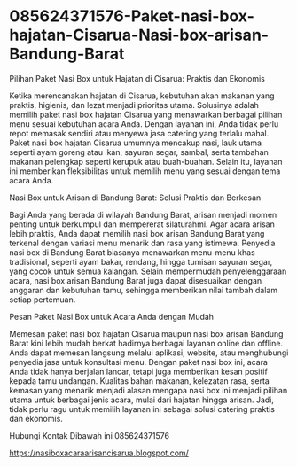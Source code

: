 # 085624371576-Paket-nasi-box-hajatan-Cisarua-Nasi-box-arisan-Bandung-Barat
Pilihan Paket Nasi Box untuk Hajatan di Cisarua: Praktis dan Ekonomis

Ketika merencanakan hajatan di Cisarua, kebutuhan akan makanan yang praktis, higienis, dan lezat menjadi prioritas utama. Solusinya adalah memilih paket nasi box hajatan Cisarua yang menawarkan berbagai pilihan menu sesuai kebutuhan acara Anda. Dengan layanan ini, Anda tidak perlu repot memasak sendiri atau menyewa jasa catering yang terlalu mahal. Paket nasi box hajatan Cisarua umumnya mencakup nasi, lauk utama seperti ayam goreng atau ikan, sayuran segar, sambal, serta tambahan makanan pelengkap seperti kerupuk atau buah-buahan. Selain itu, layanan ini memberikan fleksibilitas untuk memilih menu yang sesuai dengan tema acara Anda.

Nasi Box untuk Arisan di Bandung Barat: Solusi Praktis dan Berkesan

Bagi Anda yang berada di wilayah Bandung Barat, arisan menjadi momen penting untuk berkumpul dan mempererat silaturahmi. Agar acara arisan lebih praktis, Anda dapat memilih nasi box arisan Bandung Barat yang terkenal dengan variasi menu menarik dan rasa yang istimewa. Penyedia nasi box di Bandung Barat biasanya menawarkan menu-menu khas tradisional, seperti ayam bakar, rendang, hingga tumisan sayuran segar, yang cocok untuk semua kalangan. Selain mempermudah penyelenggaraan acara, nasi box arisan Bandung Barat juga dapat disesuaikan dengan anggaran dan kebutuhan tamu, sehingga memberikan nilai tambah dalam setiap pertemuan.

Pesan Paket Nasi Box untuk Acara Anda dengan Mudah

Memesan paket nasi box hajatan Cisarua maupun nasi box arisan Bandung Barat kini lebih mudah berkat hadirnya berbagai layanan online dan offline. Anda dapat memesan langsung melalui aplikasi, website, atau menghubungi penyedia jasa untuk konsultasi menu. Dengan paket nasi box ini, acara Anda tidak hanya berjalan lancar, tetapi juga memberikan kesan positif kepada tamu undangan. Kualitas bahan makanan, kelezatan rasa, serta kemasan yang menarik menjadi alasan mengapa nasi box ini menjadi pilihan utama untuk berbagai jenis acara, mulai dari hajatan hingga arisan. Jadi, tidak perlu ragu untuk memilih layanan ini sebagai solusi catering praktis dan ekonomis.

Hubungi Kontak Dibawah ini 
085624371576

https://nasiboxacaraarisancisarua.blogspot.com/
